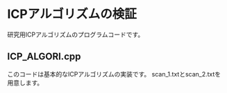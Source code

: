 # ICPアルゴリズムの検証
研究用ICPアルゴリズムのプログラムコードです。  
## ICP_ALGORI.cpp  
このコードは基本的なICPアルゴリズムの実装です。
scan_1.txtとscan_2.txtを用意します。
